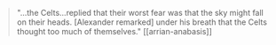 > "...the Celts...replied that their worst fear was that the sky might fall on their heads. [Alexander remarked] under his breath that the Celts thought too much of themselves." [[arrian-anabasis]]